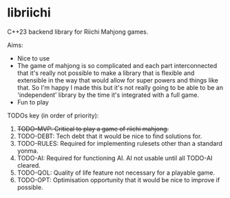 # libriichi
 C++23 backend library for Riichi Mahjong games.

Aims:
- Nice to use
- The game of mahjong is so complicated and each part interconnected that it's really not possible to make a library that is flexible and extensible in the way that would allow for super powers and things like that. So I'm happy I made this but it's not really going to be able to be an 'independent' library by the time it's integrated with a full game.
- Fun to play

TODOs key (in order of priority):
1. ~~TODO-MVP: Critical to play a game of riichi mahjong.~~
2. TODO-DEBT: Tech debt that it would be nice to find solutions for.
3. TODO-RULES: Required for implementing rulesets other than a standard yonma.
4. TODO-AI: Required for functioning AI. AI not usable until all TODO-AI cleared.
5. TODO-QOL: Quality of life feature not necessary for a playable game.
6. TODO-OPT: Optimisation opportunity that it would be nice to improve if possible.
